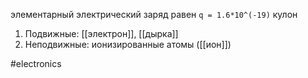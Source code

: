 элементарный электрический заряд
равен `q = 1.6*10^(-19)` кулон

1. Подвижные: [[электрон]], [[дырка]]
2. Неподвижные: ионизированные атомы ([[ион]])

#electronics